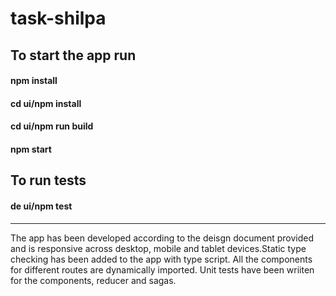 # task-shilpa

## To start the app run 
#### npm install
#### cd ui/npm install
#### cd ui/npm run build
#### npm start

## To run tests
#### de ui/npm test

***

The app has been developed according to the deisgn document provided and is responsive across desktop, mobile and tablet devices.Static type checking has been added to the app with type script. All the components for different routes are dynamically imported.
Unit tests have been wriiten for the components, reducer and sagas.


